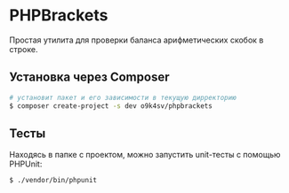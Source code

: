 # PHPBrackets

Простая утилита для проверки баланса арифметических скобок в строке. 

## Установка через Composer

```bash
# установит пакет и его зависимости в текущую дирректорию
$ composer create-project -s dev o9k4sv/phpbrackets
```

## Тесты

Находясь в папке с проектом, можно запустить unit-тесты с помощью PHPUnit:

```bash
$ ./vendor/bin/phpunit
```